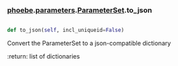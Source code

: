### [phoebe](phoebe.md).[parameters](parameters.md).[ParameterSet](ParameterSet.md).to_json

```py

def to_json(self, incl_uniqueid=False)

```



Convert the ParameterSet to a json-compatible dictionary

:return: list of dictionaries

